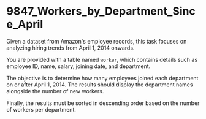 # 9847_Workers_by_Department_Since_April

Given a dataset from Amazon's employee records, this task focuses on analyzing hiring trends from April 1, 2014 onwards.

You are provided with a table named `worker`, which contains details such as employee ID, name, salary, joining date, and department.

The objective is to determine how many employees joined each department on or after April 1, 2014. The results should display the department names alongside the number of new workers.

Finally, the results must be sorted in descending order based on the number of workers per department.

